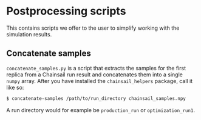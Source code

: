 # Postprocessing scripts
This contains scripts we offer to the user to simplify working with the simulation results.

## Concatenate samples
`concatenate_samples.py` is a script that extracts the samples for the first replica from a Chainsail run result and concatenates them into a single `numpy` array.
After you have installed the `chainsail_helpers` package, call it like so:
```bash
$ concatenate-samples /path/to/run_directory chainsail_samples.npy
```
A run directory would for example be `production_run` or `optimization_run1`.
